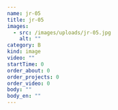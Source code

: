 ```yaml
---
name: jr-05
title: jr-05
images:
  - src: /images/uploads/jr-05.jpg
    alt: ""
category: B
kind: image
video: ""
startTime: 0
order_about: 0
order_projects: 0
order_video: 0
body: ""
body_en: ""
---
```

